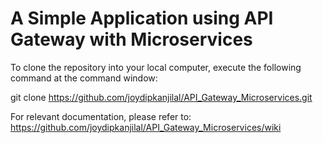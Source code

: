# A Simple Application using API Gateway with Microservices

To clone the repository into your local computer, execute the following command at the command window:

git clone https://github.com/joydipkanjilal/API_Gateway_Microservices.git

For relevant documentation, please refer to: https://github.com/joydipkanjilal/API_Gateway_Microservices/wiki

